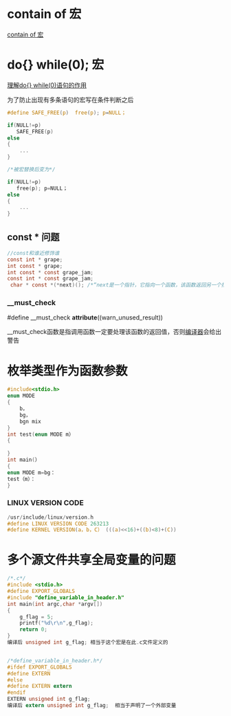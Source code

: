 # contain of 宏

[contain of 宏](https://blog.csdn.net/u011037593/article/details/79071251?spm=1001.2014.3001.5502)

# do{} while(0); 宏

[理解do{} while(0)语句的作用](https://blog.csdn.net/weibo1230123/article/details/81904498)

为了防止出现有多条语句的宏写在条件判断之后

```c
#define SAFE_FREE(p)  free(p); p=NULL；

if(NULL!=p)
   SAFE_FREE(p)
else
{
    ...
}

/*被宏替换后变为*/

if(NULL!=p)
   free(p); p=NULL；
else
{
    ...
}
```

## const * 问题

```c
//const和谁近修饰谁
const int * grape; 
int const * grape; 
int const * const grape_jam; 
const int * const grape_jam; 
 char * const *(*next)(); /*“next是一个指针，它指向一个函数，该函数返回另一个指针，该指针指向一个类型为char的常量指针(二级指针)”*/
```

### __must_check

\#define __must_check      __attribute__((warn_unused_result))

__must_check函数是指调用函数一定要处理该函数的返回值，否则[编译器](https://so.csdn.net/so/search?q=编译器&spm=1001.2101.3001.7020)会给出警告



# 枚举类型作为函数参数

```c
#include<stdio.h>
enum MODE
{
    b，
    bg，
    bgn mix
}
int test(enum MODE m） 
{
    
}
int main(）
{
enum MODE m=bg：
test（m）：
}
```

###  LINUX VERSION CODE  

```c
/usr/include/linux/version.h
#define LINUX VERSION CODE 263213
#define KERNEL VERSION(a，b，C） (((a)<<16)+((b)<8)+(C))
```

# 多个源文件共享全局变量的问题

```c
/*.c*/
#include <stdio.h> 
#define EXPORT_GLOBALS  
#include "define_variable_in_header.h"
int main(int argc,char *argv[])
{
    g_flag = 5; 
    printf("%d\r\n",g_flag); 
    return 0;
}
编译后 unsigned int g_flag; 相当于这个宏是在此.c文件定义的


/*define_variable_in_header.h*/
#ifdef EXPORT_GLOBALS
#define EXTERN
#else
#define EXTERN extern
#endif 
EXTERN unsigned int g_flag; 
编译后 extern unsigned int g_flag;  相当于声明了一个外部变量
```

